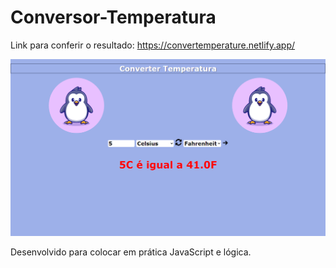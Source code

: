 # Conversor-Temperatura
Link para conferir o resultado: https://convertemperature.netlify.app/

<img alt="Print-Projeto" src="/Print.png">

Desenvolvido para colocar em prática JavaScript e lógica.